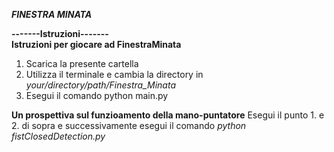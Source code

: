 ***FINESTRA MINATA***

**-------Istruzioni-------**
<br>
**Istruzioni per giocare ad FinestraMinata**
1. Scarica la presente cartella
2. Utilizza il terminale e cambia la directory in
  *your/directory/path/Finestra_Minata*
3. Esegui il comando
   python main.py
   
**Un prospettiva sul funzioamento della mano-puntatore**
Esegui il punto 1. e 2. di sopra
e successivamente esegui il comando
  *python fistClosedDetection.py*



